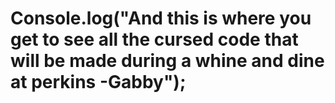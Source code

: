 # Console.log("And this is where you get to see all the cursed code that will be made during a whine and dine at perkins -Gabby");
